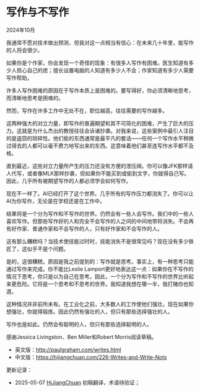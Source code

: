 


# 写作与不写作

2024年10月

我通常不愿对技术做出预测，但我对这一点相当有信心：在未来几十年里，能写作的人将会很少。

如果你是个作家，你会发现一个奇怪的现象：有很多人写作有困难。医生知道有多少人担心自己的痣；擅长设置电脑的人知道有多少人不会；作家知道有多少人需要写作帮助。

许多人写作困难的原因在于写作本质上是困难的。要写得好，你必须清晰地思考，而清晰地思考是困难的。

然而，写作在许多工作中无处不在，职位越高，往往需要的写作越多。

这两种强大的对立力量，即写作的普遍期望和其不可简化的困难，产生了巨大的压力。这就是为什么杰出的教授往往会诉诸抄袭。对我来说，这些案例中最引人注目的是盗窃的琐碎性。他们偷的东西通常是最平凡的套话——任何一个写作水平稍微过得去的人都可以毫不费力地写出来的东西。这意味着他们甚至连写作水平都不及格。

直到最近，这些对立力量所产生的压力还没有方便的泄压阀。你可以像JFK那样请人代写，或者像MLK那样抄袭，但如果你不能买到或偷到文字，你就得自己写。因此，几乎所有被期望写作的人都必须学会如何写作。

现在不一样了。AI已经打开了这个世界。几乎所有的写作压力都消失了。你可以让AI为你写作，无论是在学校还是在工作中。

结果将是一个分为写作和不写作的世界。仍然会有一些人会写作。我们中的一些人喜欢写作。但那些写作好的人和完全不会写作的人之间的中间地带将消失。不会再有好作家、普通作家和不会写作的人，只有好作家和不会写作的人。

这有那么糟糕吗？当技术使技能过时时，技能消失不是很常见吗？现在没有多少铁匠了，这似乎不是个问题。

是的，这很糟糕。原因是我之前提到的：写作就是思考。事实上，有一种思考只能通过写作来完成。你不能比Leslie Lamport更好地表达这一点：如果你在不写作的情况下思考，你只是以为自己在思考。因此，一个分为写作和不写作的世界比听起来更危险。它将是一个思考和不思考的世界。我知道我想在哪一半，我打赌你也知道。

这种情况并非前所未有。在工业化之前，大多数人的工作使他们强壮。现在如果你想强壮，你就得锻炼。因此仍然有强壮的人，但只有那些选择强壮的人。

写作也是如此。仍然会有聪明的人，但只有那些选择聪明的人。

感谢Jessica Livingston、Ben Miller和Robert Morris阅读草稿。

- 英文版：http://paulgraham.com/writes.html
- 中文版：https://hijiangchuan.com/226-Writes-and-Write-Nots



更新记录：
- 2025-05-07 [HiJiangChuan](https://hijiangchuan.com) 初稿翻译，术语待验证； 
